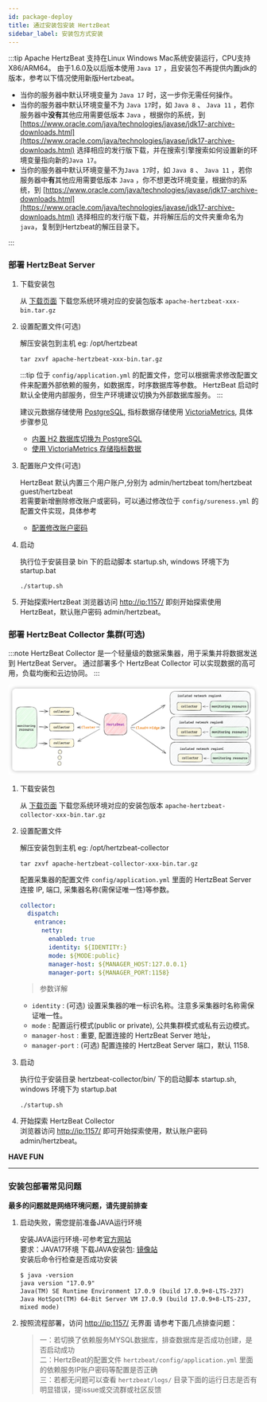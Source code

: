 ```yaml
---
id: package-deploy  
title: 通过安装包安装 HertzBeat    
sidebar_label: 安装包方式安装
---
```


:::tip
Apache HertzBeat 支持在Linux Windows Mac系统安装运行，CPU支持X86/ARM64。
由于1.6.0及以后版本使用 `Java 17` ，且安装包不再提供内置jdk的版本，参考以下情况使用新版Hertzbeat。

- 当你的服务器中默认环境变量为 `Java 17` 时，这一步你无需任何操作。
- 当你的服务器中默认环境变量不为 `Java 17`时，如 `Java 8` 、 `Java 11` ，若你服务器中**没有**其他应用需要低版本 `Java` ，根据你的系统，到 [https://www.oracle.com/java/technologies/javase/jdk17-archive-downloads.html](https://www.oracle.com/java/technologies/javase/jdk17-archive-downloads.html) 选择相应的发行版下载，并在搜索引擎搜索如何设置新的环境变量指向新的`Java 17`。
- 当你的服务器中默认环境变量不为`Java 17`时，如 `Java 8` 、 `Java 11` ，若你服务器中**有**其他应用需要低版本 `Java` ，你不想更改环境变量，根据你的系统，到 [https://www.oracle.com/java/technologies/javase/jdk17-archive-downloads.html](https://www.oracle.com/java/technologies/javase/jdk17-archive-downloads.html) 选择相应的发行版下载，并将解压后的文件夹重命名为`java`，复制到Hertzbeat的解压目录下。

:::

### 部署 HertzBeat Server

1. 下载安装包

   从 [下载页面](/docs/download) 下载您系统环境对应的安装包版本 `apache-hertzbeat-xxx-bin.tar.gz`

2. 设置配置文件(可选)

   解压安装包到主机 eg: /opt/hertzbeat

   ```shell
   tar zxvf apache-hertzbeat-xxx-bin.tar.gz
   ```

   :::tip
   位于 `config/application.yml` 的配置文件，您可以根据需求修改配置文件来配置外部依赖的服务，如数据库，时序数据库等参数。
   HertzBeat 启动时默认全使用内部服务，但生产环境建议切换为外部数据库服务。
   :::

   建议元数据存储使用 [PostgreSQL](postgresql-change), 指标数据存储使用 [VictoriaMetrics](victoria-metrics-init), 具体步骤参见

   - [内置 H2 数据库切换为 PostgreSQL](postgresql-change)
   - [使用 VictoriaMetrics 存储指标数据](victoria-metrics-init)

3. 配置账户文件(可选)

   HertzBeat 默认内置三个用户账户,分别为 admin/hertzbeat tom/hertzbeat guest/hertzbeat  
   若需要新增删除修改账户或密码，可以通过修改位于 `config/sureness.yml` 的配置文件实现，具体参考

   - [配置修改账户密码](account-modify)

4. 启动

   执行位于安装目录 bin 下的启动脚本 startup.sh, windows 环境下为 startup.bat

   ```shell
   ./startup.sh 
   ```

5. 开始探索HertzBeat
   浏览器访问 <http://ip:1157/> 即刻开始探索使用HertzBeat，默认账户密码 admin/hertzbeat。

### 部署 HertzBeat Collector 集群(可选)

:::note
HertzBeat Collector 是一个轻量级的数据采集器，用于采集并将数据发送到 HertzBeat Server。
通过部署多个 HertzBeat Collector 可以实现数据的高可用，负载均衡和云边协同。
:::

![HertzBeat](/img/docs/cluster-arch.png)

1. 下载安装包

   从 [下载页面](/docs/download) 下载您系统环境对应的安装包版本 `apache-hertzbeat-collector-xxx-bin.tar.gz`

2. 设置配置文件

   解压安装包到主机 eg: /opt/hertzbeat-collector

   ```shell
   tar zxvf apache-hertzbeat-collector-xxx-bin.tar.gz
   ```

   配置采集器的配置文件 `config/application.yml` 里面的 HertzBeat Server 连接 IP, 端口, 采集器名称(需保证唯一性)等参数。

   ```yaml
   collector:
     dispatch:
       entrance:
         netty:
           enabled: true
           identity: ${IDENTITY:}
           mode: ${MODE:public}
           manager-host: ${MANAGER_HOST:127.0.0.1}
           manager-port: ${MANAGER_PORT:1158}
   ```

   > 参数详解

   - `identity` : (可选) 设置采集器的唯一标识名称。注意多采集器时名称需保证唯一性。
   - `mode` : 配置运行模式(public or private), 公共集群模式或私有云边模式。
   - `manager-host` : 重要, 配置连接的 HertzBeat Server 地址，
   - `manager-port` :  (可选) 配置连接的 HertzBeat Server 端口，默认 1158.

3. 启动

   执行位于安装目录 hertzbeat-collector/bin/ 下的启动脚本 startup.sh, windows 环境下为 startup.bat

   ```shell
   ./startup.sh 
   ```

4. 开始探索 HertzBeat Collector  
   浏览器访问 <http://ip:1157/> 即可开始探索使用，默认账户密码 admin/hertzbeat。

**HAVE FUN**

----

### 安装包部署常见问题

**最多的问题就是网络环境问题，请先提前排查**

1. 启动失败，需您提前准备JAVA运行环境

   安装JAVA运行环境-可参考[官方网站](https://www.oracle.com/java/technologies/downloads/)  
   要求：JAVA17环境
   下载JAVA安装包: [镜像站](https://mirrors.huaweicloud.com/openjdk/)  
   安装后命令行检查是否成功安装

   ```shell
   $ java -version
   java version "17.0.9"
   Java(TM) SE Runtime Environment 17.0.9 (build 17.0.9+8-LTS-237)
   Java HotSpot(TM) 64-Bit Server VM 17.0.9 (build 17.0.9+8-LTS-237, mixed mode)
   ```

2. 按照流程部署，访问 <http://ip:1157/> 无界面
   请参考下面几点排查问题：

   > 一：若切换了依赖服务MYSQL数据库，排查数据库是否成功创建，是否启动成功  
   > 二：HertzBeat的配置文件 `hertzbeat/config/application.yml` 里面的依赖服务IP账户密码等配置是否正确  
   > 三：若都无问题可以查看 `hertzbeat/logs/` 目录下面的运行日志是否有明显错误，提issue或交流群或社区反馈

